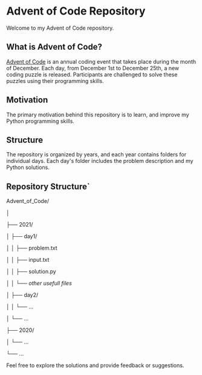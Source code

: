 # Advent of Code Repository 

Welcome to my Advent of Code repository.  
## What is Advent of Code?  

[Advent of Code](https://adventofcode.com/) is an annual coding event that takes place during the month of December. Each day, from December 1st to December 25th, a new coding puzzle is released. Participants are challenged to solve these puzzles using their programming skills.  
## Motivation  

The primary motivation behind this repository is to learn, and improve my Python programming skills. 
## Structure  

The repository is organized by years, and each year contains folders for individual days. Each day's folder includes the problem description and my Python solutions. 

## Repository Structure`

Advent_of_Code/

│ 

├── 2021/

│ ├── day1/

│ │ ├── problem.txt

│ │ ├── input.txt

│ │ ├── solution.py

│ │ └── *other usefull files*

│ ├── day2/

│ │ └── ...

│ └── ...

├── 2020/

│ └── ...

└── ...


Feel free to explore the solutions and provide feedback or suggestions.
